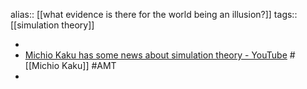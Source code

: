 alias:: [[what evidence is there for the world being an illusion?]]
tags:: [[simulation theory]]

-
- [Michio Kaku has some news about simulation theory - YouTube](https://www.youtube.com/watch?v=fU1YJE9HKaQ) #[[Michio Kaku]] #AMT
-